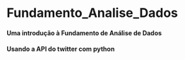 # Fundamento_Analise_Dados
#### Uma introdução à Fundamento de Análise de Dados 
#### Usando a API do twitter com python
